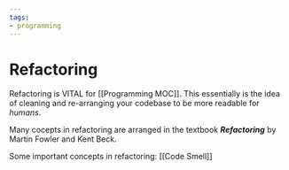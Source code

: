 ```yaml
---
tags:
- programming
---
```

# Refactoring

Refactoring is VITAL for [[Programming MOC]]. This essentially is the idea of cleaning and re-arranging your codebase to be more readable for *humans*. 

Many cocepts in refactoring are arranged in the textbook ***Refactoring*** by Martin Fowler and Kent Beck. 


Some important concepts in refactoring:
[[Code Smell]]